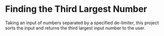 # Finding the Third Largest Number
Taking an input of numbers separated by a specified de-limiter, this project sorts the input and returns the third largest input number to the user.